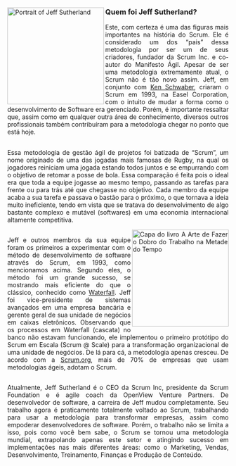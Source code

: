 <div align="justify">
<img alt="Portrait of Jeff Sutherland" src="https://www.ieepeducacao.com.br/wp-content/uploads/2020/06/unnamed-1.jpg" align="left" height="220" />

### Quem foi Jeff Sutherland?

Este, com certeza é uma das figuras mais importantes na história do Scrum. Ele é considerado um dos “pais” dessa metodologia por ser um de seus criadores, fundador da Scrum Inc. e co-autor do Manifesto Ágil. Apesar de ser uma metodologia extremamente atual, o Scrum não é tão novo assim. Jeff, em conjunto com <a href="https://en.wikipedia.org/wiki/Ken_Schwaber">Ken Schwaber</a>, criaram o Scrum em 1993, na Easel Corporation, com o intuito de mudar a forma como o desenvolvimento de Software era gerenciado. Porém, é importante ressaltar que, assim como em qualquer outra área de conhecimento, diversos outros profissionais também contribuíram para a metodologia chegar no ponto que está hoje.

##

Essa metodologia de gestão ágil de projetos foi batizada de “Scrum”, um nome originado de uma das jogadas mais famosas de Rugby, na qual os jogadores reiniciam uma jogada estando todos juntos e se empurrando com o objetivo de retomar a posse de bola. Essa comparação é feita pois o ideal era que toda a equipe jogasse ao mesmo tempo, passando as tarefas para frente ou para trás até que chegasse no objetivo. Cada membro da equipe acaba a sua tarefa e passava o bastão para o próximo, o que tornava a ideia muito ineficiente, tendo em vista que se tratava do desenvolvimento de algo bastante complexo e mutável (softwares) em uma economia internacional altamente competitiva.

<img alt="Capa do livro A Arte de Fazer o Dobro do Trabalho na Metade do Tempo" src="https://img.travessa.com.br/livro/BA/c7/c76fd876-a7ed-45b0-b7c6-17e5b5d946bf.jpg" align="right" height="220" />

##

Jeff e outros membros da sua equipe foram os primeiros a experimentar com o método de desenvolvimento de software através do Scrum, em 1993, como mencionamos acima. Segundo eles, o método foi um grande sucesso, se mostrando mais eficiente do que o clássico, conhecido como <a href="https://www.oitchau.com.br/blog/metodologia-waterfall/">Waterfall</a>. Jeff foi vice-presidente de sistemas avançados em uma empresa bancária e gerente geral de sua unidade de negócios em caixas eletrônicos. Observando que os processos em Waterfall (cascata) no banco não estavam funcionando, ele implementou o primeiro protótipo do Scrum em Escala (Scrum @ Scale) para a transformação organizacional de uma unidade de negócios. De lá para cá, a metodologia apenas cresceu. De acordo com a <a href="https://www.scrum.org">Scrum.org</a>, mais de 70% de empresas que usam metodologias ágeis, adotam o Scrum.

##

Atualmente, Jeff Sutherland é o CEO da Scrum Inc, presidente da Scrum Foundation e é agile coach da OpenView Venture Partners. De desenvolvedor de software, a carreira de Jeff mudou completamente. Seu trabalho agora é praticamente totalmente voltado ao Scrum, trabalhando para usar a metodologia para transformar empresas, assim como empoderar desenvolvedores de software. Porém, o trabalho não se limita a isso, pois como você bem sabe, o Scrum se tornou uma metodologia mundial, extrapolando apenas este setor e atingindo sucesso em implementações nas mais diferentes áreas: como o Marketing, Vendas, Desenvolvimento, Treinamento, Finanças e Produção de Conteúdo.

</div>
